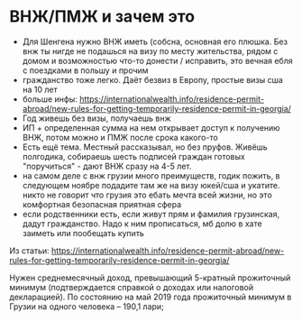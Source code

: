 # ВНЖ/ПМЖ и зачем это
* Для Шенгена нужно ВНЖ иметь (собсна, основная его плюшка. Без внж ты нигде не подашься на визу по месту жительства, рядом с домом и возможностью что-то донести / исправить, это вечная ебля с поездками в польшу и прочим
* гражданство тоже легко. Даёт безвиз в Европу, простые визы сша на 10 лет
* больше инфы: https://internationalwealth.info/residence-permit-abroad/new-rules-for-getting-temporarily-residence-permit-in-georgia/
* Год живешь без визы, получаешь внж
* ИП + определенная сумма на нем открывает доступ к получению ВНЖ, потом можно и ПМЖ после срока какого-то
* Есть ещё тема. Местный рассказывал, но без пруфов. Живёшь полгодика, собираешь шесть подписей граждан готовых "поручиться" - дают ВНЖ сразу на 4-5 лет.
* на самом деле с внж грузии много преимуществ, годик пожить, в следующем ноябре подадите там же на визу юкей/сша и укатите. никто не говорит что грузия это ебать мечта всей жизни, но это комфортная безопасная приятная сфера
* если родственники есть, если живут прям и фамилия грузинская, дадут гражданство. Надо к ним прописаться, мб долю в хате заиметь или пообещать купить


Из статьи: https://internationalwealth.info/residence-permit-abroad/new-rules-for-getting-temporarily-residence-permit-in-georgia/

Нужен среднемесячный доход, превышающий 5-кратный прожиточный минимум (подтверждается справкой о доходах или налоговой декларацией). По состоянию на май 2019 года прожиточный минимум в Грузии на одного человека – 190,1 лари;
